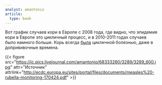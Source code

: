 ```yaml
---
analyst: amantonio
article:
  type: book
---
```


Вот график случаев кори в Европе с 2008 года, где видно, что эпидемия кори в Европе это цикличный процесс, и в 2010-2011 годах случаев было намного больше. Корь всегда [была](https://www.ncbi.nlm.nih.gov/books/NBK143257/) цикличной болезнью, даже в допрививочные времена.

{{< figure src="https://ic.pics.livejournal.com/amantonio/68333260/3289/3289_600.jpg" attr="Источник" attrlink="http://ecdc.europa.eu/sites/portal/files/documents/measles%20-rubella-monitoring-170424.pdf" >}}
